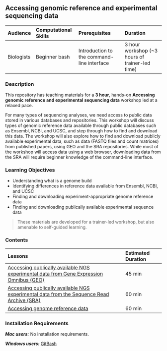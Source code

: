 ## Accessing genomic reference and experimental sequencing data

| Audience | Computational Skills | Prerequisites | Duration |
:----------|:----------|:----------|:----------|
| Biologists | Beginner bash | Introduction to the command-line interface | 3 hour workshop (~3 hours of trainer-led time)|


### Description

This repository has teaching materials for a **3 hour**, hands-on **Accessing genomic reference and experimental sequencing data** workshop led at a relaxed pace. 

For many types of sequencing analyses, we need access to public data stored in various databases and repositories. This workshop will discuss types of genomic reference data available through public databases such as Ensembl, NCBI, and UCSC, and step through how to find and download this data. The workshop will also explore how to find and download publicly available experimental data, such as data (FASTQ files and count matrices) from published papers, using GEO and the SRA repositories. While most of the workshop will access data using a web browser, downloading data from the SRA will require beginner knowledge of the command-line interface. 

### Learning Objectives

* Understanding what is a genome build
* Identifying differences in reference data available from Ensembl, NCBI, and UCSC
* Finding and downloading experiment-appropriate genome reference data
* Finding and downloading publically available experimental sequence data

> These materials are developed for a trainer-led workshop, but also amenable to self-guided learning.


### Contents

| Lessons            | Estimated Duration |
|:------------------------|:----------|
|[Accessing publically available NGS experimental data from Gene Expression Omnibus (GEO)](https://hbctraining.github.io/Training-modules/Accessing_public_genomic_data/lessons/accessing_public_experimental_data.html)| 45 min |
|[Accessing publically available NGS experimental data from the Sequence Read Archive (SRA)]()| 60 min |
|[Accessing genome reference data](https://hbctraining.github.io/Training-modules/Accessing_public_genomic_data/lessons/accessing_genome_reference_data.html) | 60 min |

### Installation Requirements

***Mac users:***
No installation requirements.

***Windows users:***
[GitBash](https://git-scm.com/download/win)



